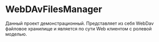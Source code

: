 # WebDAvFilesManager
Данный проект демонстрационный. Представляет из себя WebDav файловое хранилище и является по сути Web клиентом с ролевой моделью. 
